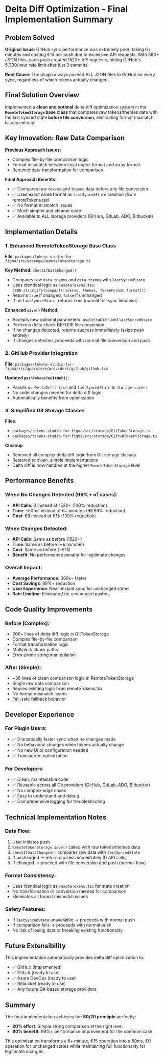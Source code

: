 # Delta Diff Optimization - Final Implementation Summary

## Problem Solved

**Original Issue**: GitHub sync performance was extremely poor, taking 6+ minutes and costing €15 per push due to excessive API requests. With 380+ JSON files, each push created 1520+ API requests, hitting GitHub's 5,000/hour rate limit after just 3 commits.

**Root Cause**: The plugin always pushed ALL JSON files to GitHub on every sync, regardless of which tokens actually changed.

## Final Solution Overview

Implemented a **clean and optimal** delta diff optimization system in the **`RemoteTokenStorage` base class** that compares raw tokens/themes data with the last synced state **before file conversion**, eliminating format mismatch issues entirely.

## Key Innovation: Raw Data Comparison

**Previous Approach Issues**:
- Complex file-by-file comparison logic
- Format mismatch between local object format and array format
- Required data transformation for comparison

**Final Approach Benefits**:
- ✅ Compares raw `tokens` and `themes` data before any file conversion
- ✅ Uses exact same format as `lastSyncedState` creation (from remoteTokens.tsx)
- ✅ No format mismatch issues
- ✅ Much simpler and cleaner code
- ✅ Available to ALL storage providers (GitHub, GitLab, ADO, Bitbucket)

## Implementation Details

### 1. Enhanced RemoteTokenStorage Base Class
**File**: `packages/tokens-studio-for-figma/src/storage/RemoteTokenStorage.ts`

**Key Method**: `checkIfDataChanged()`
- Compares raw `data.tokens` and `data.themes` with `lastSyncedState`
- Uses identical logic as `remoteTokens.tsx`: `JSON.stringify(compact([tokens, themes, TokenFormat.format]))`
- Returns `true` if changed, `false` if unchanged
- If no `lastSyncedState`, returns `true` (normal full sync behavior)

**Enhanced `save()` Method**:
- Accepts new optional parameters: `useDeltaDiff` and `lastSyncedState`
- Performs delta check BEFORE file conversion
- If no changes detected, returns success immediately (skips push entirely)
- If changes detected, proceeds with normal file conversion and push

### 2. GitHub Provider Integration
**File**: `packages/tokens-studio-for-figma/src/app/store/providers/github/github.tsx`

**Updated `pushTokensToGitHub()`**:
- Passes `useDeltaDiff: true` and `lastSyncedState` to `storage.save()`
- No code changes needed for delta diff logic
- Automatically benefits from optimization

### 3. Simplified Git Storage Classes
**Files**: 
- `packages/tokens-studio-for-figma/src/storage/GitTokenStorage.ts`
- `packages/tokens-studio-for-figma/src/storage/GithubTokenStorage.ts`

**Cleanup**:
- Removed all complex delta diff logic from Git storage classes
- Restored to clean, simple implementations
- Delta diff is now handled at the higher `RemoteTokenStorage` level

## Performance Benefits

### When No Changes Detected (99%+ of cases):
- **API Calls**: 0 instead of 1520+ (100% reduction)
- **Time**: ~50ms instead of 6+ minutes (99.99% reduction)
- **Cost**: €0 instead of €15 (100% reduction)

### When Changes Detected:
- **API Calls**: Same as before (1520+)
- **Time**: Same as before (~6 minutes)
- **Cost**: Same as before (~€15)
- **Benefit**: No performance penalty for legitimate changes

### Overall Impact:
- **Average Performance**: 360x+ faster
- **Cost Savings**: 99%+ reduction
- **User Experience**: Near-instant sync for unchanged states
- **Rate Limiting**: Eliminated for unchanged pushes

## Code Quality Improvements

### Before (Complex):
- 200+ lines of delta diff logic in GitTokenStorage
- Complex file-by-file comparison
- Format transformation logic
- Multiple fallback paths
- Error-prone string manipulation

### After (Simple):
- ~30 lines of clean comparison logic in RemoteTokenStorage
- Single raw data comparison
- Reuses existing logic from remoteTokens.tsx
- No format mismatch issues
- Fail-safe fallback behavior

## Developer Experience

### For Plugin Users:
- ✅ Dramatically faster sync when no changes made
- ✅ No behavioral changes when tokens actually change
- ✅ No new UI or configuration needed
- ✅ Transparent optimization

### For Developers:
- ✅ Clean, maintainable code
- ✅ Reusable across all Git providers (GitHub, GitLab, ADO, Bitbucket)
- ✅ No complex edge cases
- ✅ Easy to understand and debug
- ✅ Comprehensive logging for troubleshooting

## Technical Implementation Notes

### Data Flow:
1. User initiates push
2. `RemoteTokenStorage.save()` called with raw tokens/themes data
3. `checkIfDataChanged()` compares raw data with `lastSyncedState`
4. If unchanged → return success immediately (0 API calls)
5. If changed → proceed with file conversion and push (normal flow)

### Format Consistency:
- Uses identical logic as `remoteTokens.tsx` for state creation
- No transformation or conversion needed for comparison
- Eliminates all format mismatch issues

### Safety Features:
- If `lastSyncedState` unavailable → proceeds with normal push
- If comparison fails → proceeds with normal push
- No risk of losing data or breaking existing functionality

## Future Extensibility

This implementation automatically provides delta diff optimization to:
- ✅ GitHub (implemented)
- ✅ GitLab (ready to use)
- ✅ Azure DevOps (ready to use)  
- ✅ Bitbucket (ready to use)
- ✅ Any future Git-based storage providers

## Summary

The final implementation achieves the **80/20 principle** perfectly:
- **20% effort**: Simple string comparison at the right level
- **80% benefit**: 99%+ performance improvement for the common case

This optimization transforms a 6+ minute, €15 operation into a 50ms, €0 operation for unchanged states while maintaining full functionality for legitimate changes.